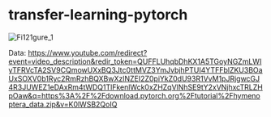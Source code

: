 # transfer-learning-pytorch

![Fi121gure_1](https://github.com/user-attachments/assets/dff7db64-0312-49fd-ae2f-f08654903534)  

Data: https://www.youtube.com/redirect?event=video_description&redir_token=QUFFLUhqbDhKX1A5TGoyNGZmLWIyTFRVcTA2SV9CQmowUXxBQ3Jtc0ttMVZ3YmJvbjhPTUI4YTFFblZKU3BOaUxSOXV0b1Ryc2RmRzhBQXBwXzlNZEI2Z0piYkZ0dU93R1VvM1pJRjgwcGJ4R3JUWEZ1eDAxRm4tWDQ1TlFkenlWck0xZHZqVlNhSE9tY2xVNjhxcTRLZHpOaw&q=https%3A%2F%2Fdownload.pytorch.org%2Ftutorial%2Fhymenoptera_data.zip&v=K0lWSB2QoIQ  

